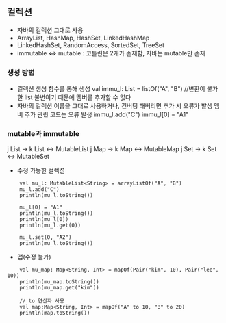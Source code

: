 ## 컬렉션
* 자바의 컬렉션 그대로 사용
* ArrayList, HashMap, HashSet, LinkedHashMap
* LinkedHashSet, RandomAccess, SortedSet, TreeSet
* immutable <=> mutable : 코틀린은 2개가 존재함, 자바는 mutable만 존재

### 생성 방법
* 컬렉션 생성 함수를 통해 생성
    val immu_l: List<String> = listOf("A", "B") //변환이 불가한 list
	불변이기 때문에 멤버를 추가할 수 없다
* 자바의 컬렉션 이름을 그대로 사용하거나, 컨버팅 해버리면 추가 시 오류가 발생
    멤버 추가 관련 코드는 오류 발생
    immu_l.add("C")
    immu_l[0] = "A1"

### mutable과 immutable
j List -> k List <-> MutableList
j Map -> k Map <-> MutableMap
j Set -> k Set <-> MutableSet

* 수정 가능한 컬렉션
~~~
    val mu_l: MutableList<String> = arrayListOf("A", "B")
    mu_l.add("C")
    println(mu_l.toString())
    
    mu_l[0] = "A1"
    println(mu_l.toString())
    println(mu_l[0])
    println(mu_l.get(0))
    
    mu_l.set(0, "A2")
    println(mu_l.toString())
~~~

* 맵(수정 불가)
~~~
    val mu_map: Map<String, Int> = mapOf(Pair("kim", 10), Pair("lee", 10))
    println(mu_map.toString())
    println(mu_map.get("kim"))
    
    // to 연산자 사용
    val map:Map<String, Int> = mapOf("A" to 10, "B" to 20)
    println(map.toString())
~~~